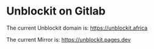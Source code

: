 # Unblockit on Gitlab

The current Unblockit domain is: https://unblockit.africa

The current Mirror is: https://unblockit.pages.dev
